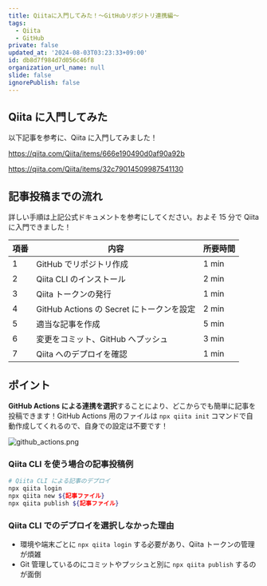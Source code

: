 ```yaml
---
title: Qiitaに入門してみた！～GitHubリポジトリ連携編～
tags:
  - Qiita
  - GitHub
private: false
updated_at: '2024-08-03T03:23:33+09:00'
id: db8d7f984d7d056c46f8
organization_url_name: null
slide: false
ignorePublish: false
---
```

## Qiita に入門してみた

以下記事を参考に、Qiita に入門してみました！

https://qiita.com/Qiita/items/666e190490d0af90a92b

https://qiita.com/Qiita/items/32c79014509987541130

## 記事投稿までの流れ

詳しい手順は上記公式ドキュメントを参考にしてください。およそ 15 分で Qiita に入門できました！

| 項番 | 内容                                      | 所要時間 |
| ---- | ----------------------------------------- | -------- |
| 1    | GitHub でリポジトリ作成                   | 1 min    |
| 2    | Qiita CLI のインストール                  | 2 min    |
| 3    | Qiita トークンの発行                      | 1 min    |
| 4    | GitHub Actions の Secret にトークンを設定 | 2 min    |
| 5    | 適当な記事を作成                          | 5 min    |
| 6    | 変更をコミット、GitHub へプッシュ         | 3 min    |
| 7    | Qiita へのデプロイを確認                  | 1 min |

## ポイント

**GitHub Actions による連携を選択**することにより、どこからでも簡単に記事を投稿できます！GitHub Actions 用のファイルは `npx qiita init` コマンドで自動作成してくれるので、自身での設定は不要です！

![github_actions.png](https://qiita-image-store.s3.ap-northeast-1.amazonaws.com/0/3852183/8187b6b6-822a-c617-7560-44014d984839.png)

### Qiita CLI を使う場合の記事投稿例

```bash
# Qiita CLI による記事のデプロイ
npx qiita login
npx qiita new ${記事ファイル}
npx qiita publish ${記事ファイル}
```

### Qiita CLI でのデプロイを選択しなかった理由

- 環境や端末ごとに `npx qiita login` する必要があり、Qiita トークンの管理が煩雑
- Git 管理しているのにコミットやプッシュと別に `npx qiita publish` するのが面倒
